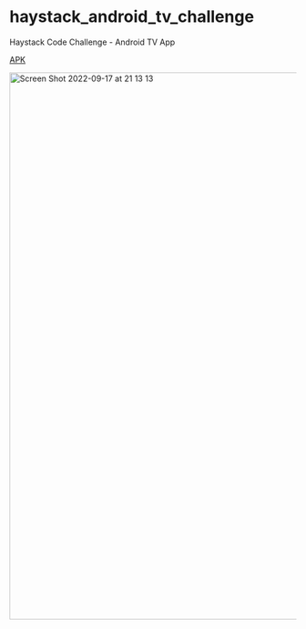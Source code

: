 # haystack_android_tv_challenge
Haystack Code Challenge - Android TV App

 
[APK](https://drive.google.com/drive/folders/16k4TqXpKF2Ci5Exse3s9EdWb-wJQUtrt?usp=sharing)

<img width="960" alt="Screen Shot 2022-09-17 at 21 13 13" src="https://user-images.githubusercontent.com/21247227/190880349-dd678fc0-a7ad-4310-b236-acee04cc7a37.png">
